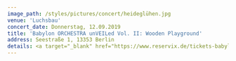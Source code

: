 ```yaml
---
image_path: /styles/pictures/concert/heideglühen.jpg
venue: 'Luchsbau'
concert_date: Donnerstag, 12.09.2019
title: 'Babylon ORCHESTRA unVEILed Vol. II: Wooden Playground'
address: Seestraße 1, 13353 Berlin
details: <a target="_blank" href="https://www.reservix.de/tickets-babylon-orchestra-unveiled-vol-ii-wooden-playground-in-berlin-luchsbau-am-12-9-2019/e1451699?utm_medium=referral&utm_source=dynamic&utm_campaign=dynamic-prom-lb&fbclid=IwAR0nJZm1F4T_utAmZi_jWiATOpdCU2uwdYjKm-en_QY13CLlJp3V-uhgMWE">Tickets</a>
---
```


